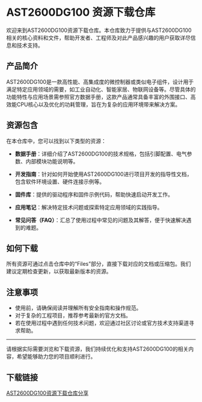 # AST2600DG100 资源下载仓库

欢迎来到AST2600DG100资源下载仓库。本仓库致力于提供与AST2600DG100相关的核心资料和文件，帮助开发者、工程师及对此产品感兴趣的用户获取详尽信息和技术支持。

## 产品简介

AST2600DG100是一款高性能、高集成度的微控制器或类似电子组件，设计用于满足特定应用领域的需要，如工业自动化、智能家居、物联网设备等。尽管具体的功能特性与应用场景需参照官方数据手册，这款产品通常具备丰富的外围接口、高效能CPU核心以及优化的功耗管理，旨在为复杂的应用环境带来解决方案。

## 资源包含

在本仓库中，您可以找到以下类型的资源：

- **数据手册**：详细介绍了AST2600DG100的技术规格，包括引脚配置、电气参数、内部模块功能说明等。
  
- **开发指南**：针对如何开始使用AST2600DG100进行项目开发的指导性文档，包含软件环境设置、硬件连接示例等。
  
- **固件库**：提供的驱动程序和固件示例代码，帮助快速启动开发工作。
  
- **应用笔记**：解决特定技术问题或探索特定应用领域的实践指导。
  
- **常见问答（FAQ）**：汇总了使用过程中常见的问题及其解答，便于快速解决遇到的难题。

## 如何下载

所有资源可通过点击仓库中的“Files”部分，直接下载对应的文档或压缩包。我们建议定期检查更新，以获取最新版本的资源。

## 注意事项

- 使用前，请确保阅读并理解所有安全指南和操作规范。
- 对于复杂的工程项目，推荐参考最新的官方文档。
- 若在使用过程中遇到任何技术问题，欢迎通过社区讨论或官方技术支持渠道寻求帮助。

---

请根据实际需要浏览和下载资源，我们持续优化和支持AST2600DG100的相关内容，希望能够助力您的项目顺利进行。

## 下载链接

[AST2600DG100资源下载仓库分享](https://pan.quark.cn/s/7e64c65a2c03)